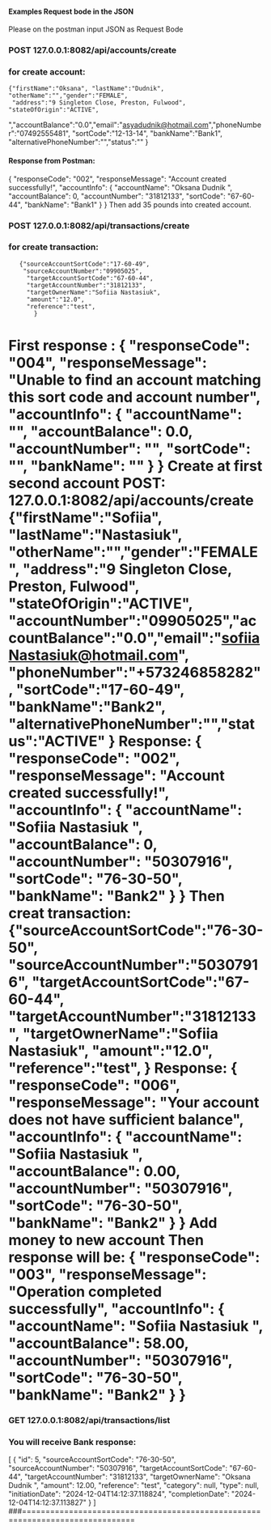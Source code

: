 #### Examples Request bode in the JSON 

Please on the postman input JSON as Request Bode

### POST 127.0.0.1:8082/api/accounts/create
### for create account:
    {"firstName":"Oksana", "lastName":"Dudnik", "otherName":"","gender":"FEMALE",
     "address":"9 Singleton Close, Preston, Fulwood", "stateOfOrigin":"ACTIVE",
 ","accountBalance":"0.0","email":"asyadudnik@hotmail.com","phoneNumber":"07492555481", "sortCode":"12-13-14", "bankName":"Bank1",
    "alternativePhoneNumber":"","status":""
    }
#### Response from Postman:
{
"responseCode": "002",
"responseMessage": "Account created successfully!",
"accountInfo": {
"accountName": "Oksana Dudnik ",
"accountBalance": 0,
"accountNumber": "31812133",
"sortCode": "67-60-44",
"bankName": "Bank1"
}
}
Then add 35 pounds into created account.

### POST 127.0.0.1:8082/api/transactions/create    
### for create transaction:
       {"sourceAccountSortCode":"17-60-49",
        "sourceAccountNumber":"09905025",
         "targetAccountSortCode":"67-60-44",
         "targetAccountNumber":"31812133",
         "targetOwnerName":"Sofiia Nastasiuk",
         "amount":"12.0",
         "reference":"test",
           }
#####
First response :
{
"responseCode": "004",
"responseMessage": "Unable to find an account matching this sort code and account number",
"accountInfo": {
"accountName": "",
"accountBalance": 0.0,
"accountNumber": "",
"sortCode": "",
"bankName": ""
}
}
Create at first second account 
       POST: 127.0.0.1:8082/api/accounts/create
{"firstName":"Sofiia", "lastName":"Nastasiuk", "otherName":"","gender":"FEMALE",
"address":"9 Singleton Close, Preston, Fulwood", "stateOfOrigin":"ACTIVE",
"accountNumber":"09905025","accountBalance":"0.0","email":"sofiiaNastasiuk@hotmail.com",
"phoneNumber":"+573246858282", "sortCode":"17-60-49", "bankName":"Bank2",
"alternativePhoneNumber":"","status":"ACTIVE"
}
Response:
{
"responseCode": "002",
"responseMessage": "Account created successfully!",
"accountInfo": {
"accountName": "Sofiia Nastasiuk ",
"accountBalance": 0,
"accountNumber": "50307916",
"sortCode": "76-30-50",
"bankName": "Bank2"
}
}
Then creat transaction:
{"sourceAccountSortCode":"76-30-50",
"sourceAccountNumber":"50307916",
"targetAccountSortCode":"67-60-44",
"targetAccountNumber":"31812133",
"targetOwnerName":"Sofiia Nastasiuk",
"amount":"12.0",
"reference":"test",
}
Response:
{
"responseCode": "006",
"responseMessage": "Your account does not have sufficient balance",
"accountInfo": {
"accountName": "Sofiia Nastasiuk ",
"accountBalance": 0.00,
"accountNumber": "50307916",
"sortCode": "76-30-50",
"bankName": "Bank2"
}
}
Add money to new account
Then response will be:
{
"responseCode": "003",
"responseMessage": "Operation completed successfully",
"accountInfo": {
"accountName": "Sofiia Nastasiuk ",
"accountBalance": 58.00,
"accountNumber": "50307916",
"sortCode": "76-30-50",
"bankName": "Bank2"
}
}
==============================================================
### GET 127.0.0.1:8082/api/transactions/list
### You will receive Bank response:
[
{
"id": 5,
"sourceAccountSortCode": "76-30-50",
"sourceAccountNumber": "50307916",
"targetAccountSortCode": "67-60-44",
"targetAccountNumber": "31812133",
"targetOwnerName": "Oksana Dudnik ",
"amount": 12.00,
"reference": "test",
"category": null,
"type": null,
"initiationDate": "2024-12-04T14:12:37.118824",
"completionDate": "2024-12-04T14:12:37.113827"
}
]
###==============================================================================
